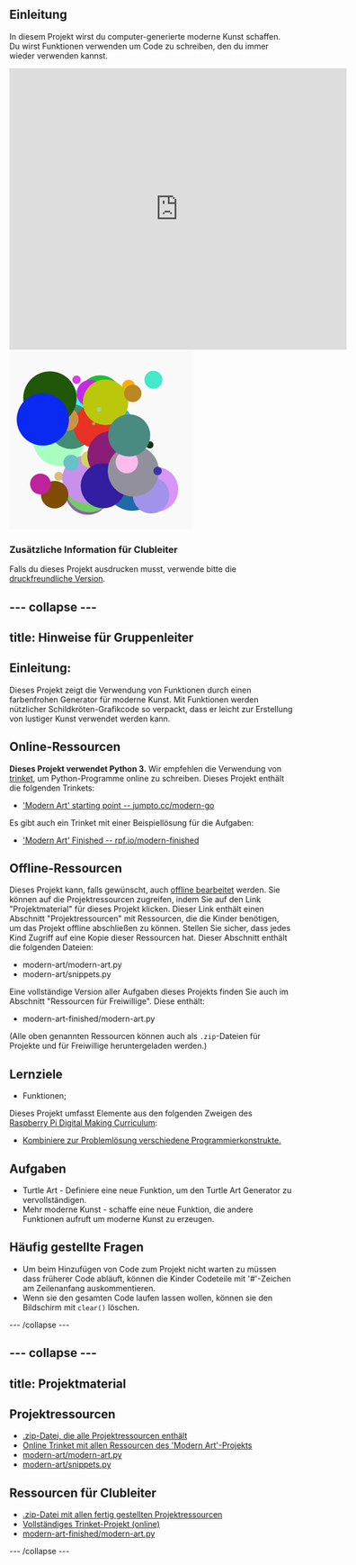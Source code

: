 ## Einleitung

In diesem Projekt wirst du computer-generierte moderne Kunst schaffen. Du wirst Funktionen verwenden um Code zu schreiben, den du immer wieder verwenden kannst.

<div class="trinket">
  <iframe src="https://trinket.io/embed/python/47bbc2fc2b?outputOnly=true&start=result" width="600" height="500" frameborder="0" marginwidth="0" marginheight="0" allowfullscreen>
  </iframe>
  <img src="images/modern-finished.png">
</div>

### Zusätzliche Information für Clubleiter

Falls du dieses Projekt ausdrucken musst, verwende bitte die [druckfreundliche Version](https://projects.raspberrypi.org/en/projects/modern-art/print).

## \--- collapse \---

## title: Hinweise für Gruppenleiter

## Einleitung:

Dieses Projekt zeigt die Verwendung von Funktionen durch einen farbenfrohen Generator für moderne Kunst. Mit Funktionen werden nützlicher Schildkröten-Grafikcode so verpackt, dass er leicht zur Erstellung von lustiger Kunst verwendet werden kann.

## Online-Ressourcen

**Dieses Projekt verwendet Python 3.** Wir empfehlen die Verwendung von [trinket](https://trinket.io/), um Python-Programme online zu schreiben. Dieses Projekt enthält die folgenden Trinkets:

* ['Modern Art' starting point -- jumpto.cc/modern-go](http://jumpto.cc/modern-go)

Es gibt auch ein Trinket mit einer Beispiellösung für die Aufgaben:

* ['Modern Art' Finished -- rpf.io/modern-finished](https://rpf.io/modern-finished)

## Offline-Ressourcen

Dieses Projekt kann, falls gewünscht, auch [offline bearbeitet](https://www.codeclubprojects.org/en-GB/resources/python-working-offline/) werden. Sie können auf die Projektressourcen zugreifen, indem Sie auf den Link "Projektmaterial" für dieses Projekt klicken. Dieser Link enthält einen Abschnitt "Projektressourcen" mit Ressourcen, die die Kinder benötigen, um das Projekt offline abschließen zu können. Stellen Sie sicher, dass jedes Kind Zugriff auf eine Kopie dieser Ressourcen hat. Dieser Abschnitt enthält die folgenden Dateien:

* modern-art/modern-art.py
* modern-art/snippets.py

Eine vollständige Version aller Aufgaben dieses Projekts finden Sie auch im Abschnitt "Ressourcen für Freiwillige". Diese enthält:

* modern-art-finished/modern-art.py

(Alle oben genannten Ressourcen können auch als `.zip`-Dateien für Projekte und für Freiwillige heruntergeladen werden.)

## Lernziele

* Funktionen;

Dieses Projekt umfasst Elemente aus den folgenden Zweigen des [Raspberry Pi Digital Making Curriculum](http://rpf.io/curriculum):

* [Kombiniere zur Problemlösung verschiedene Programmierkonstrukte.](https://www.raspberrypi.org/curriculum/programming/builder)

## Aufgaben

* Turtle Art - Definiere eine neue Funktion, um den Turtle Art Generator zu vervollständigen.
* Mehr moderne Kunst - schaffe eine neue Funktion, die andere Funktionen aufruft um moderne Kunst zu erzeugen.

## Häufig gestellte Fragen

* Um beim Hinzufügen von Code zum Projekt nicht warten zu müssen dass früherer Code abläuft, können die Kinder Codeteile mit '#'-Zeichen am Zeilenanfang auskommentieren.
* Wenn sie den gesamten Code laufen lassen wollen, können sie den Bildschirm mit `clear()` löschen. 

\--- /collapse \---

## \--- collapse \---

## title: Projektmaterial

## Projektressourcen

* [.zip-Datei, die alle Projektressourcen enthält](resources/modern-art-project-resources.zip)
* [Online Trinket mit allen Ressourcen des 'Modern Art'-Projekts](http://jumpto.cc/modern-go)
* [modern-art/modern-art.py](resources/modern-art-modern-art.py)
* [modern-art/snippets.py](resources/modern-art-snippets.py)

## Ressourcen für Clubleiter

* [.zip-Datei mit allen fertig gestellten Projektressourcen](resources/modern-art-volunteer-resources.zip)
* [Vollständiges Trinket-Projekt (online)](https://trinket.io/python/47bbc2fc2b)
* [modern-art-finished/modern-art.py](resources/modern-art-finished-modern-art.py)

\--- /collapse \---